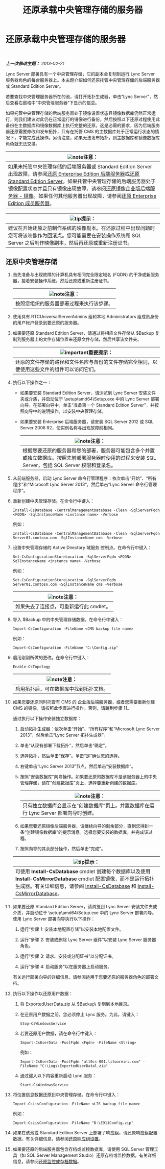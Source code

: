 ﻿---
title: 还原承载中央管理存储的服务器
TOCTitle: 还原承载中央管理存储的服务器
ms:assetid: 3bd6c82c-07fb-4798-b8f9-e7c78a5a83d5
ms:mtpsurl: https://technet.microsoft.com/zh-cn/library/Hh202172(v=OCS.15)
ms:contentKeyID: 52060992
ms.date: 05/19/2016
mtps_version: v=OCS.15
ms.translationtype: HT
---

# 还原承载中央管理存储的服务器

 

_**上一次修改主题：** 2013-02-21_

Lync Server 部署具有一个中央管理存储，它的副本会复制到运行 Lync Server 服务器角色的每台服务器上。本主题介绍如何还原托管中央管理存储的后端服务器或 Standard Edition Server。

若要查找中央管理服务器所在的池，请打开拓扑生成器，单击“Lync Server”，然后查看右窗格中“中央管理服务器”下显示的信息。

如果托管中央管理存储的后端服务器处于镜像设置状态且镜像数据库仍然正常运行，则我们建议对此仍在正常运行的镜像进行备份，然后按照以下还原过程使用此备份在主数据库和镜像数据库上执行完整的还原。这是必需的要求，因为后端服务器还原需要修改和发布拓扑，只有在托管 CMS 的主数据库处于正常运行状态的情况下，才能完成此操作。另请注意，如果无法发布拓扑，则主数据库和镜像数据库角色就无法交换。

<table>
<thead>
<tr class="header">
<th><img src="images/Dn783119.note(OCS.15).gif" title="note" alt="note" />注意：</th>
</tr>
</thead>
<tbody>
<tr class="odd">
<td>如果未托管中央管理存储的后端服务器或 Standard Edition Server 出现故障，请参阅<a href="lync-server-2013-restoring-an-enterprise-edition-back-end-server.md">还原 Enterprise Edition 后端服务器</a>或<a href="lync-server-2013-restoring-a-standard-edition-server.md">还原 Standard Edition Server</a>。如果托管中央管理存储的后端服务器处于镜像配置状态并且只有镜像出现故障，请参阅<a href="lync-server-2013-restoring-a-mirrored-enterprise-edition-back-end-server-mirror.md">还原镜像企业版后端服务器 - 镜像</a>。如果任何其他服务器出现故障，请参阅<a href="lync-server-2013-restoring-an-enterprise-edition-member-server.md">还原 Enterprise Edition 成员服务器</a>。</td>
</tr>
</tbody>
</table>


<table>
<thead>
<tr class="header">
<th><img src="images/Gg398094.tip(OCS.15).gif" title="tip" alt="tip" />提示：</th>
</tr>
</thead>
<tbody>
<tr class="odd">
<td>建议在开始还原之前制作系统的映像副本。在还原过程中出现问题时您可将该映像作为回滚点。您可能需要在安装操作系统和 SQL Server 之后制作映像副本，然后再还原或重新注册证书。</td>
</tr>
</tbody>
</table>


## 还原中央管理存储

1.  首先准备与出现故障的计算机具有相同完全限定域名 (FQDN) 的干净或新服务器，接着安装操作系统，然后还原或重新注册证书。
    
    <table>
    <thead>
    <tr class="header">
    <th><img src="images/Dn783119.note(OCS.15).gif" title="note" alt="note" />注意：</th>
    </tr>
    </thead>
    <tbody>
    <tr class="odd">
    <td>按照您组织的服务器部署过程来执行该步骤。</td>
    </tr>
    </tbody>
    </table>


2.  使用具有 RTCUniversalServerAdmins 组和本地 Administrators 组成员身份的用户帐户登录到要还原的服务器。

3.  如果要还原 Standard Edition Server，请通过将相应文件存储从 $Backup 复制到服务器上的文件存储位置来还原文件存储，然后共享该文件夹。
    
    <table>
    <thead>
    <tr class="header">
    <th><img src="images/Gg398794.important(OCS.15).gif" title="important" alt="important" />重要提示：</th>
    </tr>
    </thead>
    <tbody>
    <tr class="odd">
    <td>还原的文件存储的路径和文件名应与备份的文件存储完全相同，以便使用这些文件的组件可以访问它们。</td>
    </tr>
    </tbody>
    </table>


4.  执行以下操作之一：
    
      - 如果要安装 Standard Edition Server，请浏览到 Lync Server 安装文件夹或介质，并启动位于 \\setup\\amd64\\Setup.exe 中的 Lync Server 部署向导。在部署向导中，单击“准备第一个 Standard Edition Server”，并按照向导中的说明操作，以安装中央管理存储。
    
      - 如果要安装 Enterprise 后端服务器，请安装 SQL Server 2012 或 SQL Server 2008 R2，使实例名称与出现故障前相同。
        
        <table>
        <thead>
        <tr class="header">
        <th><img src="images/Dn783119.note(OCS.15).gif" title="note" alt="note" />注意：</th>
        </tr>
        </thead>
        <tbody>
        <tr class="odd">
        <td>根据您要还原的服务器和您的部署，服务器可能包含多个并置或独立数据库。按照先前部署服务器时使用的过程来安装 SQL Server，包括 SQL Server 权限和登录名。</td>
        </tr>
        </tbody>
        </table>


5.  从前端服务器，启动 Lync Server 命令行管理程序：依次单击“开始”、“所有程序”和“Microsoft Lync Server 2013”，然后单击“Lync Server 命令行管理程序”。

6.  重新创建中央管理存储。在命令行中键入：
    
        Install-CsDatabase -CentralManagementDatabase -Clean -SqlServerFqdn <FQDN> -SqlInstanceName <instance name> -Verbose
    
    例如：
    
        Install-CsDatabase -CentralManagementDatabase -Clean -SqlServerFqdn Server01.contoso.com -SqlInstanceName cms -Verbose

7.  设置中央管理存储的 Active Directory 域服务 控制点。在命令行中键入：
    
        Set-CsConfigurationStoreLocation -SqlServerFqdn <FQDN> -SqlInstanceName <instance name> -Verbose
    
    例如：
    
        Set-CsConfigurationStoreLocation -SqlServerFqdn Server01.contoso.com -SqlInstanceName cms -Verbose
    
    <table>
    <thead>
    <tr class="header">
    <th><img src="images/Dn783119.note(OCS.15).gif" title="note" alt="note" />注意：</th>
    </tr>
    </thead>
    <tbody>
    <tr class="odd">
    <td>如果失去了连接点，可重新运行此 cmdlet。</td>
    </tr>
    </tbody>
    </table>


8.  导入 $Backup 中的中央管理存储数据。在命令行中键入：
    
        Import-CsConfiguration -FileName <CMS backup file name>
    
    例如：
    
        Import-CsConfiguration -FileName "C:\Config.zip"

9.  启用刚刚所做的更改。在命令行中键入：
    
        Enable-CsTopology
    
    <table>
    <thead>
    <tr class="header">
    <th><img src="images/Dn783119.note(OCS.15).gif" title="note" alt="note" />注意：</th>
    </tr>
    </thead>
    <tbody>
    <tr class="odd">
    <td>启用拓扑后，可在数据库中找到拓扑文档。</td>
    </tr>
    </tbody>
    </table>


10. 如果您要还原同时托管有 CMS 的 企业版后端服务器，或者您需要重新创建 CMS 的镜像，请按照此步骤进行操作。否则，请跳到步骤 11。
    
    通过执行以下操作安装独立数据库：
    
    1.  启动拓扑生成器：依次单击“开始”、“所有程序”和“Microsoft Lync Server 2013”，然后单击“Lync Server 拓扑生成器”。
    
    2.  单击“从现有部署下载拓扑”，然后单击“确定”。
    
    3.  选择拓扑，然后单击“保存”。单击“是”确认您的选择。
    
    4.  右键单击“Lync Server 2013”节点，然后单击“安装数据库”。
    
    5.  按照“安装数据库”向导操作。如果要还原的数据库不是该服务器上的中央管理存储，请在“创建数据库”页上，选择要重新创建的数据库。
        
        <table>
        <thead>
        <tr class="header">
        <th><img src="images/Dn783119.note(OCS.15).gif" title="note" alt="note" />注意：</th>
        </tr>
        </thead>
        <tbody>
        <tr class="odd">
        <td>只有独立数据库会显示在“创建数据库”页上。并置数据库在运行 Lync Server 部署向导时创建。</td>
        </tr>
        </tbody>
        </table>
    
    6.  如果您要还原镜像后端服务器，请继续向导的剩余部分，直到您得到一条“创建镜像数据库”的提示消息。选择您要安装的数据库，并完成该过程。
    
    7.  按照向导的其余部分操作，然后单击“完成”。
    
    <table>
    <thead>
    <tr class="header">
    <th><img src="images/Gg398094.tip(OCS.15).gif" title="tip" alt="tip" />提示：</th>
    </tr>
    </thead>
    <tbody>
    <tr class="odd">
    <td>可使用 <strong>Install-CsDatabase</strong> cmdlet 创建每个数据库以及使用 <strong>Install-CsMirrorDatabase</strong> cmdlet 配置镜像，而不是运行拓扑生成器。有关详细信息，请参阅 <a href="https://docs.microsoft.com/en-us/powershell/module/skype/Install-CsDatabase">Install-CsDatabase</a> 和 <a href="https://docs.microsoft.com/en-us/powershell/module/skype/Install-CsMirrorDatabase">Install-CsMirrorDatabase</a>。</td>
    </tr>
    </tbody>
    </table>


11. 如果要还原 Standard Edition Server，请浏览到 Lync Server 安装文件夹或介质，并启动位于 \\setup\\amd64\\Setup.exe 中的 Lync Server 部署向导。使用 Lync Server 部署向导执行以下操作：
    
    1.  运行“步骤 1: 安装本地配置存储”以安装本地配置文件。
    
    2.  运行“步骤 2: 安装或删除 Lync Server 组件”以安装 Lync Server 服务器角色。
    
    3.  运行“步骤 3: 请求、安装或分配证书”以分配证书。
    
    4.  运行“步骤 4: 启动服务”以在服务器上启动服务。
    
    有关运行部署向导的详细信息，请参阅适用于您要还原的服务器角色的部署文档。

12. 执行以下操作以还原用户数据：
    
    1.  将 ExportedUserData.zip 从 $Backup\\ 复制到本地目录。
    
    2.  在还原用户数据之前，您必须停止 Lync 服务。为此，请键入：
        
            Stop-CsWindowsService
    
    3.  若要还原用户数据，请在命令行中键入：
        
            Import-CsUserData -PoolFqdn <Fqdn> -FileName <String>
        
        例如：
        
            Import-CsUserData -PoolFqdn "atl0cs-001.litwareinc.com" -FileName "C:\Logs\ExportedUserDatal.zip"
    
    4.  通过键入以下内容重新启动 Lync 服务：
        
            Start-CsWindowsService

13. 将位置信息数据还原到中央管理存储。在命令行中键入：
    
        Import-CsLisConfiguration -FileName <LIS backup file name>
    
    例如：
    
        Import-CsLisConfiguration -FileName "D:\E911Config.zip"

14. 如果在该池或 Standard Edition Server 上部署了响应组，请还原响应组配置数据。有关详细信息，请参阅[还原响应组设置](lync-server-2013-restoring-response-group-settings.md)。

15. 如果要还原的后端服务器包含存档或监控数据库，请使用 SQL Server 管理工具（如 SQL Server Management Studio）还原存档或监控数据。有关详细信息，请参阅[还原监控或存档数据](lync-server-2013-restoring-monitoring-or-archiving-data.md)。


